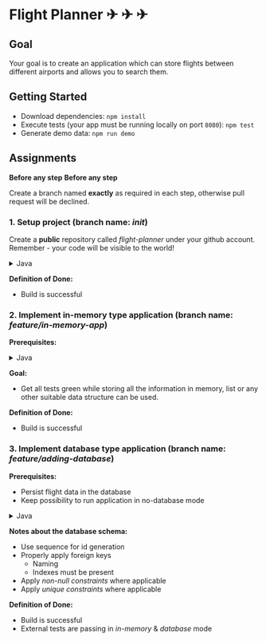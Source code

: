 # Flight Planner ✈ ✈ ✈

## Goal

Your goal is to create an application which can store flights between different airports and allows you to search them.

## Getting Started

- Download dependencies: `npm install`
- Execute tests (your app must be running locally on port `8080`): `npm test`
- Generate demo data: `npm run demo`

## Assignments

**Before any step**
**Before any step**

Create a branch named **exactly** as required in each step, otherwise pull request will be declined.
 
### 1. Setup project (branch name: *init*)

Create a **public** repository called *flight-planner* under your github account. Remember - your code will be visible to the world!

<details><summary>Java</summary>
<p>

Generate a project [@start.spring.io](https://start.spring.io)

Choose:

 - gradle project
 - Java 11
 - latest stable Spring Boot version
 - group - *io.codelex*
 - artifact - *flight-planner*
 - add dependencies - web, spring-security

Download generated project, add everything to your repository, *commit & push*.

Then follow **all** the steps mentioned in [codelex-io/example-spring-project](https://github.com/codelex-io/example-spring-project) repository.

</p>
</details>

**Definition of Done:**

  - Build is successful

### 2. Implement in-memory type application (branch name: *feature/in-memory-app*)

**Prerequisites:**

<details><summary>Java</summary>
<p>

 - [Building a RESTful Web Service @spring.io](http://spring.io/guides/gs/rest-service)
 - [Building Java Projects with Gradle @spring.io](http://spring.io/guides/gs/gradle/)
 - [Spring Security Basic Authentication @baeldung.com](https://www.baeldung.com/spring-security-basic-authentication)

</p>
</details>

**Goal:**

 - Get all tests green while storing all the information in memory, list or any other suitable data structure can be used.

**Definition of Done:**

  - Build is successful

### 3. Implement database type application (branch name: *feature/adding-database*)

**Prerequisites:**

- Persist flight data in the database
- Keep possibility to run application in no-database mode

<details><summary>Java</summary>
<p>

 - [Accessing Data with JPA Service @spring.io](https://spring.io/guides/gs/accessing-data-jpa/)
 - [The persistence layer with spring data JPA @baeldung.com](https://www.baeldung.com/the-persistence-layer-with-spring-data-jpa)
 - [Database initialization @docs.spring.io](https://docs.spring.io/spring-boot/docs/current/reference/html/howto-database-initialization.html)
 - [Docker](https://www.docker.com/get-started) installed on your machine
 - Subscribe to the [vladmihalcea.com](https://vladmihalcea.com/) newsletter
 - [Transaction configuration in Spring @baeldung.com](https://www.baeldung.com/transaction-configuration-with-jpa-and-spring)

**Goal:**

 - Persist flight data in the [PostgreSQL](https://www.postgresql.org/) database
 - Keep possibility to run application in no-database mode, this must be achieved through the configuration property: `flight-planner.store-type` with values `in-memory/database` 
 - Generate database schema with [Liquibase](https://www.liquibase.org/)
 - Cover repositories with an integration tests

**Running PostgreSQL locally:**

Run latest PostgreSQL locally in docker:

```docker run -p 5432:5432 -e POSTGRES_USER=codelex -e POSTGRES_PASSWORD=codelex -e POSTGRES_DB=flight_planner postgres```

**Generating schema with [Liquibase](https://www.liquibase.org/):**

There is good explanation about [Liquibase @baeldung.com](https://www.baeldung.com/liquibase-refactor-schema-of-java-app) make sure to read it through.

Our goal is to describe database schema in *xml* which will be read and executed by Liquibase.

**Testing database queries against real database:**

We can use [Testcontainers](https://www.testcontainers.org/) to test queries against the PostgreSQL in a docker container.
</p>
</details>

**Notes about the database schema:**

 - Use sequence for id generation
 - Properly apply foreign keys
    - Naming
    - Indexes must be present
 - Apply *non-null constraints* where applicable
 - Apply *unique constraints* where applicable

**Definition of Done:**

  - Build is successful
  - External tests are passing in *in-memory* & *database* mode
